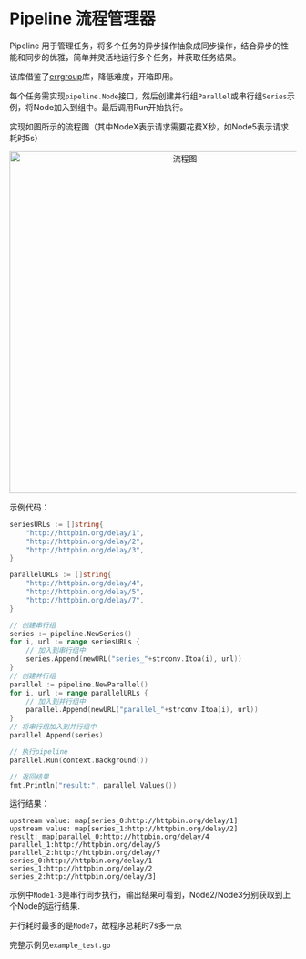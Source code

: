 # Pipeline 流程管理器

Pipeline 用于管理任务，将多个任务的异步操作抽象成同步操作，结合异步的性能和同步的优雅，简单并灵活地运行多个任务，并获取任务结果。

该库借鉴了[errgroup](https://godoc.org/golang.org/x/sync/errgroup)库，降低难度，开箱即用。

每个任务需实现`pipeline.Node`接口，然后创建并行组`Parallel`或串行组`Series`示例，将Node加入到组中。最后调用Run开始执行。

实现如图所示的流程图（其中NodeX表示请求需要花费X秒，如Node5表示请求耗时5s）

<div  align="center">
<img src="http://git.intra.weibo.com/adx/pipeline/uploads/1be9ae6243015f33a177221972fec7d1/%E6%B5%81%E7%A8%8B%E5%9B%BE.png" width="600" alt="流程图"/>
</div>

示例代码：

```go
seriesURLs := []string{
    "http://httpbin.org/delay/1",
    "http://httpbin.org/delay/2",
    "http://httpbin.org/delay/3",
}

parallelURLs := []string{
    "http://httpbin.org/delay/4",
    "http://httpbin.org/delay/5",
    "http://httpbin.org/delay/7",
}

// 创建串行组
series := pipeline.NewSeries()
for i, url := range seriesURLs {
    // 加入到串行组中
    series.Append(newURL("series_"+strconv.Itoa(i), url))
}
// 创建并行组
parallel := pipeline.NewParallel()
for i, url := range parallelURLs {
    // 加入到并行组中
    parallel.Append(newURL("parallel_"+strconv.Itoa(i), url))
}
// 将串行组加入到并行组中
parallel.Append(series)

// 执行pipeline
parallel.Run(context.Background())

// 返回结果
fmt.Println("result:", parallel.Values())
```

运行结果：

```
upstream value: map[series_0:http://httpbin.org/delay/1]
upstream value: map[series_1:http://httpbin.org/delay/2]
result: map[parallel_0:http://httpbin.org/delay/4 parallel_1:http://httpbin.org/delay/5 parallel_2:http://httpbin.org/delay/7 series_0:http://httpbin.org/delay/1 series_1:http://httpbin.org/delay/2 series_2:http://httpbin.org/delay/3]
```

示例中`Node1-3`是串行同步执行，输出结果可看到，Node2/Node3分别获取到上个Node的运行结果.

并行耗时最多的是`Node7`，故程序总耗时7s多一点

完整示例见`example_test.go`